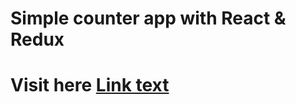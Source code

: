 # Simple counter app with React & Redux
# Visit here [Link text](https://aleixanadon.github.io/counter-app/ 'counter-app')

